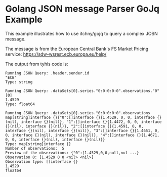 # Golang JSON message Parser GoJq Example

This example illustrates how to use itchny/gojq to query a complex JOSN message.

The message is from the European Central Bank's FS Market Pricing service: https://sdw-wsrest.ecb.europa.eu/help/

The output from tyhis code is:
```
Running JSON Query: .header.sender.id
"ECB"
Type: string

Running JSON Query: .dataSets[0].series."0:0:0:0:0".observations."0"[0]
1.4529
Type: float64

Running JSON Query: .dataSets[0].series."0:0:0:0:0".observations
map[string]interface {}{"0":[]interface {}{1.4529, 0, 0, interface {}(nil), interface {}(nil)}, "1":[]interface {}{1.4472, 0, 0, interface {}(nil), interface {}(nil)}, "2":[]interface {}{1.4591, 0, 0, interface {}(nil), interface {}(nil)}, "3":[]interface {}{1.4651, 0, 0, interface {}(nil), interface {}(nil)}, "4":[]interface {}{1.4671, 0, 0, interface {}(nil), interface {}(nil)}}
Type: map[string]interface {}
Number of observations:  5
Preview of the observations: {"0":[1.4529,0,0,null,nul ...}
Observation 0: [1.4529 0 0 <nil> <nil>]
Observation type: []interface {}
1.4529
float64
```